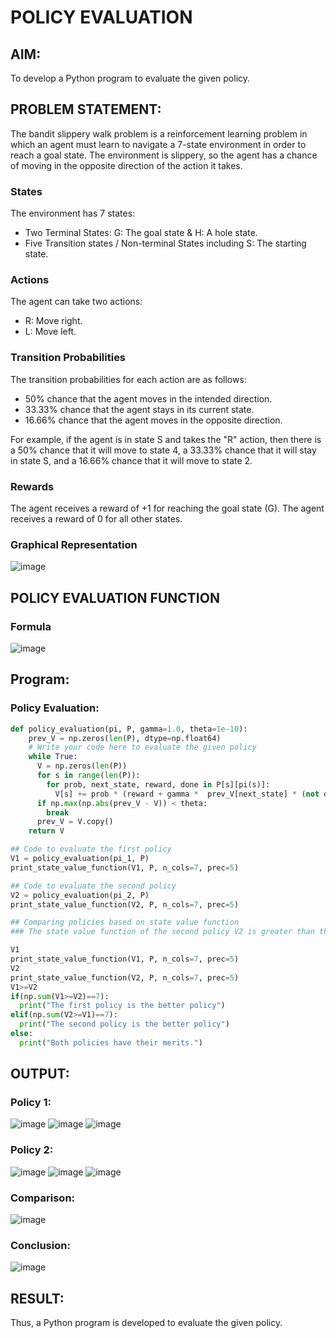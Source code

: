 # POLICY EVALUATION

## AIM:
To develop a Python program to evaluate the given policy.

## PROBLEM STATEMENT:
The bandit slippery walk problem is a reinforcement learning problem in which an agent must learn to navigate a 7-state environment in order to reach a goal state. The environment is slippery, so the agent has a chance of moving in the opposite direction of the action it takes.

### States
The environment has 7 states:

* Two Terminal States: G: The goal state & H: A hole state.
* Five Transition states / Non-terminal States including S: The starting state.

### Actions
The agent can take two actions:

* R: Move right.
* L: Move left.

### Transition Probabilities
The transition probabilities for each action are as follows:

* 50% chance that the agent moves in the intended direction.
* 33.33% chance that the agent stays in its current state.
* 16.66% chance that the agent moves in the opposite direction.

For example, if the agent is in state S and takes the "R" action, then there is a 50% chance that it will move to state 4, a 33.33% chance that it will stay in state S, and a 16.66% chance that it will move to state 2.

### Rewards
The agent receives a reward of +1 for reaching the goal state (G). The agent receives a reward of 0 for all other states.

### Graphical Representation
![image](https://github.com/Aashima02/rl-policy-evaluation/assets/93427086/ee9c6dcf-b579-4b1c-9663-47c8b17a08b4)

## POLICY EVALUATION FUNCTION

### Formula
![image](https://github.com/Aashima02/rl-policy-evaluation/assets/93427086/574fb688-7c9f-409f-b07f-e75441d8f4b3)

## Program:
### Policy Evaluation:
```python
def policy_evaluation(pi, P, gamma=1.0, theta=1e-10):
    prev_V = np.zeros(len(P), dtype=np.float64)
    # Write your code here to evaluate the given policy
    while True:
      V = np.zeros(len(P))
      for s in range(len(P)):
        for prob, next_state, reward, done in P[s][pi(s)]:
          V[s] += prob * (reward + gamma *  prev_V[next_state] * (not done))
      if np.max(np.abs(prev_V - V)) < theta:
        break
      prev_V = V.copy()
    return V

## Code to evaluate the first policy
V1 = policy_evaluation(pi_1, P)
print_state_value_function(V1, P, n_cols=7, prec=5)

## Code to evaluate the second policy
V2 = policy_evaluation(pi_2, P)
print_state_value_function(V2, P, n_cols=7, prec=5)

## Comparing policies based on state value function
### The state value function of the second policy V2 is greater than that of the first policy V1, so we conclude that the second policy is the best policy.

V1
print_state_value_function(V1, P, n_cols=7, prec=5)
V2
print_state_value_function(V2, P, n_cols=7, prec=5)
V1>=V2
if(np.sum(V1>=V2)==7):
  print("The first policy is the better policy")
elif(np.sum(V2>=V1)==7):
  print("The second policy is the better policy")
else:
  print("Both policies have their merits.")
```

## OUTPUT:
### Policy 1:
![image](https://github.com/VaishnaviMariappan/rl-policy-evaluation/assets/94169913/16549213-2e9f-44c9-a6b2-2142fbfbd681)
![image](https://github.com/VaishnaviMariappan/rl-policy-evaluation/assets/94169913/22e65e1b-34dd-447d-8da1-b76211e7c4f9)
![image](https://github.com/VaishnaviMariappan/rl-policy-evaluation/assets/94169913/35244019-cc1d-49db-be3c-7fbe60e68ada)




### Policy 2:
![image](https://github.com/VaishnaviMariappan/rl-policy-evaluation/assets/94169913/eb49e578-118d-4b15-99bf-7fd1161c468c)
![image](https://github.com/VaishnaviMariappan/rl-policy-evaluation/assets/94169913/55cb5655-ccf1-4450-a0fc-127c49f4c396)
![image](https://github.com/VaishnaviMariappan/rl-policy-evaluation/assets/94169913/90ec3b30-40f8-4b1a-8c4a-279f69a31118)


### Comparison:
![image](https://github.com/VaishnaviMariappan/rl-policy-evaluation/assets/94169913/1d2328ff-b161-4d1a-bd3e-1334efeddbc3)



### Conclusion:
![image](https://github.com/VaishnaviMariappan/rl-policy-evaluation/assets/94169913/a574f228-aa94-4fd7-960a-7242849d729b)



## RESULT:
Thus, a Python program is developed to evaluate the given policy.
